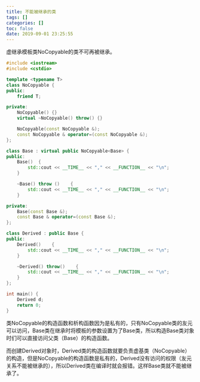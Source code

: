 ```yaml
---
title: 不能被继承的类
tags: []
categories: []
toc: false
date: 2019-09-01 23:25:55
---
```

虚继承模板类NoCopyable的类不可再被继承。
<!--more-->
```C++
#include <iostream>
#include <cstdio>

template <typename T>
class NoCopyable {
public:
    friend T;

private:
    NoCopyable() {}
    virtual ~NoCopyable() throw() {}

    NoCopyable(const NoCopyable &);
    const NoCopyable & operator=(const NoCopyable &);
};

class Base : virtual public NoCopyable<Base> {
public:
    Base()  {
        std::cout << __TIME__ << "," << __FUNCTION__ << "\n";
    }

    ~Base() throw ()    {
        std::cout << __TIME__ << "," << __FUNCTION__ << "\n";
    }

private:
    Base(const Base &);
    const Base & operator=(const Base &);
};

class Derived : public Base {
public:
    Derived()    {
        std::cout << __TIME__ << "," << __FUNCTION__ << "\n";
    }

    ~Derived() throw()    {
        std::cout << __TIME__ << "," << __FUNCTION__ << "\n";
    }
};

int main() {
    Derived d;
    return 0;
}
```

类NoCopyable的构造函数和析构函数因为是私有的，只有NoCopyable类的友元可以访问，Base类在继承时将模板的参数设置为了Base类，所以构造Base类对象时们可以直接访问父类（Base）的构造函数。

而创建Derived对象时，Derived类的构造函数就要负责虚基类（NoCopyable）的构造，但是NoCopyable的构造函数是私有的，Derived没有访问的权限（友元关系不能被继承的），所以Derived类在编译时就会报错。这样Base类就不能被继承了。